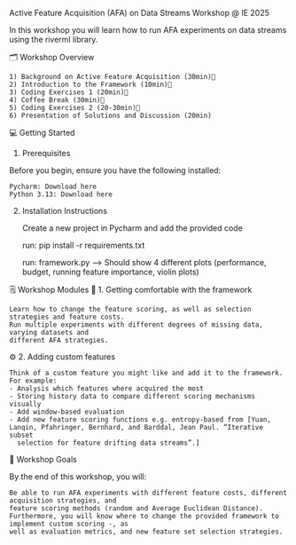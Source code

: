 Active Feature Acquisition (AFA) on Data Streams Workshop @ IE 2025

In this workshop you will learn how to run AFA experiments on data streams using the riverml library.

🗂️ Workshop Overview

    1) Background on Active Feature Acquisition (30min)
    2) Introduction to the Framework (10min)
    3) Coding Exercises 1 (20min)
    4) Coffee Break (30min)
    5) Coding Exercises 2 (20-30min)
    6) Presentation of Solutions and Discussion (20min)



💻 Getting Started
1. Prerequisites

Before you begin, ensure you have the following installed:

    Pycharm: Download here
    Python 3.13: Download here
    

2. Installation Instructions

    Create a new project in Pycharm and add the provided code
    
    run:
    pip install -r requirements.txt

   run:
   framework.py 
   --> Should show 4 different plots (performance, budget, running feature importance, violin plots)

🗒️ Workshop Modules
📖 1. Getting comfortable with the framework

    Learn how to change the feature scoring, as well as selection strategies and feature costs.
    Run multiple experiments with different degrees of missing data, varying datasets and
    different AFA strategies.

⚙️ 2. Adding custom features

    Think of a custom feature you might like and add it to the framework.
    For example:
    - Analysis which features where acquired the most
    - Storing history data to compare different scoring mechanisms visually
    - Add window-based evaluation
    - Add new feature scoring functions e.g. entropy-based from [Yuan, Lanqin, Pfahringer, Bernhard, and Barddal, Jean Paul. “Iterative subset
      selection for feature drifting data streams”.]



🎯 Workshop Goals

By the end of this workshop, you will:

    Be able to run AFA experiments with different feature costs, different acquisition strategies, and 
    feature scoring methods (random and Average Euclidean Distance).
    Furthermore, you will know where to change the provided framework to implement custom scoring -, as
    well as evaluation metrics, and new feature set selection strategies.


